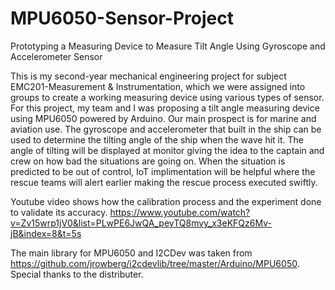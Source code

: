 # MPU6050-Sensor-Project
Prototyping a Measuring Device to Measure Tilt Angle Using Gyroscope and Accelerometer Sensor

This is my second-year mechanical engineering project for subject EMC201-Measurement & Instrumentation, which we were assigned into groups to create a working measuring device using various types of sensor. For this project, my team and I was proposing a tilt angle measuring device using MPU6050 powered by Arduino. Our main prospect is for marine and aviation use. The gyroscope and accelerometer that built in the ship can be used to determine the tilting angle of the ship when the wave hit it. The angle of tilting will be displayed at monitor giving the idea to the captain and crew on how bad the situations are going on. When the situation is predicted to be out of control, IoT implimentation will be helpful where the rescue teams will alert earlier making the rescue process executed swiftly.

Youtube video shows how the calibration process and the experiment done to validate its accuracy.
https://www.youtube.com/watch?v=Zv15wrp1jV0&list=PLwPE6JwQA_peyTQ8mvy_x3eKFQz6Mv-jB&index=8&t=5s

The main library for MPU6050 and I2CDev was taken from https://github.com/jrowberg/i2cdevlib/tree/master/Arduino/MPU6050.
Special thanks to the distributer.
